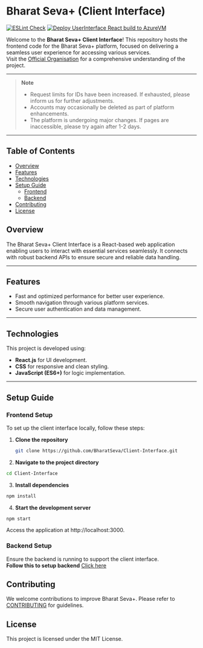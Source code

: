 # Bharat Seva+ (Client Interface)  
[![ESLint Check](https://github.com/BharatSeva/BharatSeva-Plus-User-Interface/actions/workflows/strict-lint.yaml/badge.svg)](https://github.com/BharatSeva/BharatSeva-Plus-User-Interface/actions/workflows/strict-lint.yaml)   [![Deploy UserInterface React build to AzureVM](https://github.com/BharatSeva/BharatSeva-Plus-User-Interface/actions/workflows/deploy2azure.yaml/badge.svg)](https://github.com/BharatSeva/BharatSeva-Plus-User-Interface/actions/workflows/deploy2azure.yaml)

Welcome to the **Bharat Seva+ Client Interface**! This repository hosts the frontend code for the Bharat Seva+ platform, focused on delivering a seamless user experience for accessing various services.  
Visit the [Official Organisation](https://github.com/BharatSeva) for a comprehensive understanding of the project.

---

> **Note**  
> - Request limits for IDs have been increased. If exhausted, please inform us for further adjustments.  
> - Accounts may occasionally be deleted as part of platform enhancements.  
> - The platform is undergoing major changes. If pages are inaccessible, please try again after 1-2 days.  

---

## Table of Contents
- [Overview](#overview)
- [Features](#features)
- [Technologies](#technologies)
- [Setup Guide](#setup-guide)
  - [Frontend](#frontend-setup)
  - [Backend](#backend-setup)
- [Contributing](#contributing)
- [License](#license)

## Overview
The Bharat Seva+ Client Interface is a React-based web application enabling users to interact with essential services seamlessly. It connects with robust backend APIs to ensure secure and reliable data handling.

---

## Features
- Fast and optimized performance for better user experience.
- Smooth navigation through various platform services.
- Secure user authentication and data management.

---

## Technologies
This project is developed using:
- **React.js** for UI development.
- **CSS** for responsive and clean styling.
- **JavaScript (ES6+)** for logic implementation.

---

## Setup Guide

### Frontend Setup
To set up the client interface locally, follow these steps:

1. **Clone the repository**  
   ```bash
   git clone https://github.com/BharatSeva/Client-Interface.git
   ```

2. **Navigate to the project directory**
```bash
cd Client-Interface
```
3. **Install dependencies**
```bash
npm install
```
4. **Start the development server**
```bash
npm start
```

Access the application at http://localhost:3000.
### Backend Setup
Ensure the backend is running to support the client interface.  
**Follow this to setup backend** [Click here](https://github.com/BharatSeva/Client-Server)

## Contributing
We welcome contributions to improve Bharat Seva+. Please refer to [CONTRIBUTING](./CONTRIBUTING.md) for guidelines.

## License
This project is licensed under the MIT License.
